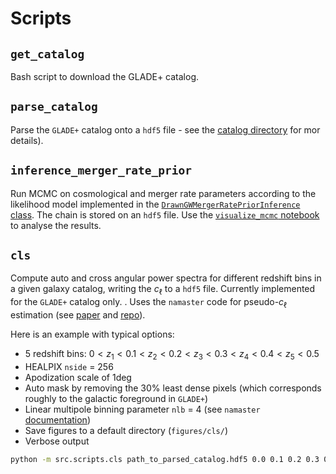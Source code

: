 # Scripts

## `get_catalog`

Bash script to download the GLADE+ catalog.

## `parse_catalog`

Parse the `GLADE+` catalog onto a `hdf5` file - see the [catalog directory](../catalog/README.md) for mor details).

## `inference_merger_rate_prior`

Run MCMC on cosmological and merger rate parameters according to the likelihood model implemented in the [`DrawnGWMergerRatePriorInference` class](../inference/likelihood.py). The chain is stored on an `hdf5` file. Use the [`visualize_mcmc` notebook](../visualize_mcmc.ipynb) to analyse the results.

## `cls`

Compute auto and cross angular power spectra for different redshift bins in a given galaxy catalog, writing the $c_\ell$ to a `hdf5` file. Currently implemented for the `GLADE+` catalog only. .
Uses the `namaster` code for pseudo-$c_\ell$ estimation (see [paper](https://arxiv.org/abs/1809.09603) and [repo](https://github.com/LSSTDESC/NaMaster)).

Here is an example with typical options:

- 5 redshift bins: $0 < z_1 < 0.1 < z_2 < 0.2 < z_3 < 0.3 < z_4 < 0.4 < z_5 < 0.5$
- HEALPIX `nside` = 256
- Apodization scale of 1deg
- Auto mask by removing the 30% least dense pixels (which corresponds roughly to the galactic foreground in `GLADE+`)
- Linear multipole binning parameter `nlb` = 4 (see `namaster` [documentation](https://namaster.readthedocs.io/en/latest/pymaster.html#pymaster.bins.NmtBin.from_nside_linear))
- Save figures to a default directory (`figures/cls/`)
- Verbose output

```bash
python -m src.scripts.cls path_to_parsed_catalog.hdf5 0.0 0.1 0.2 0.3 0.4 --zmax 0.5 --nside 256 -a 1.0 -l 4 -q 0.3 -s -v
```

